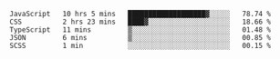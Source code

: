 <!--START_SECTION:waka-->
```text
JavaScript   10 hrs 5 mins   ███████████████████▓░░░░░   78.74 % 
CSS          2 hrs 23 mins   ████▓░░░░░░░░░░░░░░░░░░░░   18.66 % 
TypeScript   11 mins         ▒░░░░░░░░░░░░░░░░░░░░░░░░   01.48 % 
JSON         6 mins          ▒░░░░░░░░░░░░░░░░░░░░░░░░   00.85 % 
SCSS         1 min           ░░░░░░░░░░░░░░░░░░░░░░░░░   00.15 % 
```
<!--END_SECTION:waka-->

<!--
**danfry1/danfry1** is a ✨ _special_ ✨ repository because its `README.md` (this file) appears on your GitHub profile.

Here are some ideas to get you started:

- 🔭 I’m currently working on ...
- 🌱 I’m currently learning ...
- 👯 I’m looking to collaborate on ...
- 🤔 I’m looking for help with ...
- 💬 Ask me about ...
- 📫 How to reach me: ...
- 😄 Pronouns: ...
- ⚡ Fun fact: ...
-->
